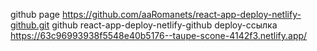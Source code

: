 github page https://github.com/aaRomanets/react-app-deploy-netlify-github.git
github react-app-deploy-netlify-github
deploy-ссылка https://63c96993938f5548e40b5176--taupe-scone-4142f3.netlify.app/
